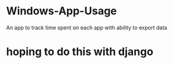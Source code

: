 # Windows-App-Usage
An app to track time spent on each app with ability to export data

# hoping to do this with django